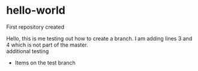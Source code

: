 # hello-world
First repository created

Hello, this is me testing out how to create a branch.  I am adding lines 3 and 4 which is not part of the master.  
additional testing

- Items on the test branch

